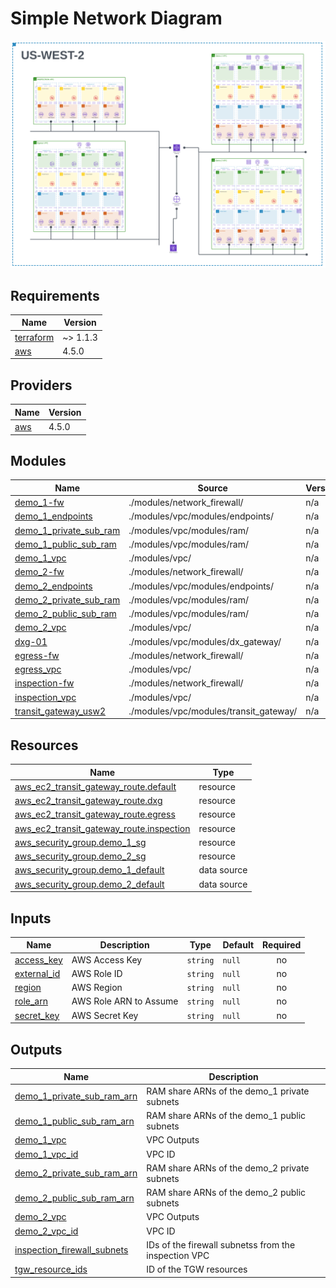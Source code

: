 # Simple Network Diagram
![Simple Network Diagram](aws-demo.png)

<!-- BEGIN_TF_DOCS -->
## Requirements

| Name | Version |
|------|---------|
| <a name="requirement_terraform"></a> [terraform](#requirement\_terraform) | ~> 1.1.3 |
| <a name="requirement_aws"></a> [aws](#requirement\_aws) | 4.5.0 |

## Providers

| Name | Version |
|------|---------|
| <a name="provider_aws"></a> [aws](#provider\_aws) | 4.5.0 |

## Modules

| Name | Source | Version |
|------|--------|---------|
| <a name="module_demo_1-fw"></a> [demo\_1-fw](#module\_demo\_1-fw) | ./modules/network_firewall/ | n/a |
| <a name="module_demo_1_endpoints"></a> [demo\_1\_endpoints](#module\_demo\_1\_endpoints) | ./modules/vpc/modules/endpoints/ | n/a |
| <a name="module_demo_1_private_sub_ram"></a> [demo\_1\_private\_sub\_ram](#module\_demo\_1\_private\_sub\_ram) | ./modules/vpc/modules/ram/ | n/a |
| <a name="module_demo_1_public_sub_ram"></a> [demo\_1\_public\_sub\_ram](#module\_demo\_1\_public\_sub\_ram) | ./modules/vpc/modules/ram/ | n/a |
| <a name="module_demo_1_vpc"></a> [demo\_1\_vpc](#module\_demo\_1\_vpc) | ./modules/vpc/ | n/a |
| <a name="module_demo_2-fw"></a> [demo\_2-fw](#module\_demo\_2-fw) | ./modules/network_firewall/ | n/a |
| <a name="module_demo_2_endpoints"></a> [demo\_2\_endpoints](#module\_demo\_2\_endpoints) | ./modules/vpc/modules/endpoints/ | n/a |
| <a name="module_demo_2_private_sub_ram"></a> [demo\_2\_private\_sub\_ram](#module\_demo\_2\_private\_sub\_ram) | ./modules/vpc/modules/ram/ | n/a |
| <a name="module_demo_2_public_sub_ram"></a> [demo\_2\_public\_sub\_ram](#module\_demo\_2\_public\_sub\_ram) | ./modules/vpc/modules/ram/ | n/a |
| <a name="module_demo_2_vpc"></a> [demo\_2\_vpc](#module\_demo\_2\_vpc) | ./modules/vpc/ | n/a |
| <a name="module_dxg-01"></a> [dxg-01](#module\_dxg-01) | ./modules/vpc/modules/dx_gateway/ | n/a |
| <a name="module_egress-fw"></a> [egress-fw](#module\_egress-fw) | ./modules/network_firewall/ | n/a |
| <a name="module_egress_vpc"></a> [egress\_vpc](#module\_egress\_vpc) | ./modules/vpc/ | n/a |
| <a name="module_inspection-fw"></a> [inspection-fw](#module\_inspection-fw) | ./modules/network_firewall/ | n/a |
| <a name="module_inspection_vpc"></a> [inspection\_vpc](#module\_inspection\_vpc) | ./modules/vpc/ | n/a |
| <a name="module_transit_gateway_usw2"></a> [transit\_gateway\_usw2](#module\_transit\_gateway\_usw2) | ./modules/vpc/modules/transit_gateway/ | n/a |

## Resources

| Name | Type |
|------|------|
| [aws_ec2_transit_gateway_route.default](https://registry.terraform.io/providers/hashicorp/aws/4.5.0/docs/resources/ec2_transit_gateway_route) | resource |
| [aws_ec2_transit_gateway_route.dxg](https://registry.terraform.io/providers/hashicorp/aws/4.5.0/docs/resources/ec2_transit_gateway_route) | resource |
| [aws_ec2_transit_gateway_route.egress](https://registry.terraform.io/providers/hashicorp/aws/4.5.0/docs/resources/ec2_transit_gateway_route) | resource |
| [aws_ec2_transit_gateway_route.inspection](https://registry.terraform.io/providers/hashicorp/aws/4.5.0/docs/resources/ec2_transit_gateway_route) | resource |
| [aws_security_group.demo_1_sg](https://registry.terraform.io/providers/hashicorp/aws/4.5.0/docs/resources/security_group) | resource |
| [aws_security_group.demo_2_sg](https://registry.terraform.io/providers/hashicorp/aws/4.5.0/docs/resources/security_group) | resource |
| [aws_security_group.demo_1_default](https://registry.terraform.io/providers/hashicorp/aws/4.5.0/docs/data-sources/security_group) | data source |
| [aws_security_group.demo_2_default](https://registry.terraform.io/providers/hashicorp/aws/4.5.0/docs/data-sources/security_group) | data source |

## Inputs

| Name | Description | Type | Default | Required |
|------|-------------|------|---------|:--------:|
| <a name="input_access_key"></a> [access\_key](#input\_access\_key) | AWS Access Key | `string` | `null` | no |
| <a name="input_external_id"></a> [external\_id](#input\_external\_id) | AWS Role ID | `string` | `null` | no |
| <a name="input_region"></a> [region](#input\_region) | AWS Region | `string` | `null` | no |
| <a name="input_role_arn"></a> [role\_arn](#input\_role\_arn) | AWS Role ARN to Assume | `string` | `null` | no |
| <a name="input_secret_key"></a> [secret\_key](#input\_secret\_key) | AWS Secret Key | `string` | `null` | no |

## Outputs

| Name | Description |
|------|-------------|
| <a name="output_demo_1_private_sub_ram_arn"></a> [demo\_1\_private\_sub\_ram\_arn](#output\_demo\_1\_private\_sub\_ram\_arn) | RAM share ARNs of the demo\_1 private subnets |
| <a name="output_demo_1_public_sub_ram_arn"></a> [demo\_1\_public\_sub\_ram\_arn](#output\_demo\_1\_public\_sub\_ram\_arn) | RAM share ARNs of the demo\_1 public subnets |
| <a name="output_demo_1_vpc"></a> [demo\_1\_vpc](#output\_demo\_1\_vpc) | VPC Outputs |
| <a name="output_demo_1_vpc_id"></a> [demo\_1\_vpc\_id](#output\_demo\_1\_vpc\_id) | VPC ID |
| <a name="output_demo_2_private_sub_ram_arn"></a> [demo\_2\_private\_sub\_ram\_arn](#output\_demo\_2\_private\_sub\_ram\_arn) | RAM share ARNs of the demo\_2 private subnets |
| <a name="output_demo_2_public_sub_ram_arn"></a> [demo\_2\_public\_sub\_ram\_arn](#output\_demo\_2\_public\_sub\_ram\_arn) | RAM share ARNs of the demo\_2 public subnets |
| <a name="output_demo_2_vpc"></a> [demo\_2\_vpc](#output\_demo\_2\_vpc) | VPC Outputs |
| <a name="output_demo_2_vpc_id"></a> [demo\_2\_vpc\_id](#output\_demo\_2\_vpc\_id) | VPC ID |
| <a name="output_inspection_firewall_subnets"></a> [inspection\_firewall\_subnets](#output\_inspection\_firewall\_subnets) | IDs of the firewall subnetss from the inspection VPC |
| <a name="output_tgw_resource_ids"></a> [tgw\_resource\_ids](#output\_tgw\_resource\_ids) | ID of the TGW resources |
<!-- END_TF_DOCS -->